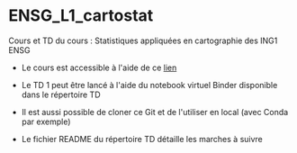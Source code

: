# ENSG_L1_cartostat
Cours et TD du cours : Statistiques appliquées en cartographie des ING1 ENSG

- Le cours est accessible à l'aide de ce <a href="https://rawcdn.githack.com/fbxyz/ENSG_L1_cartostat/8d3b5ea20c9f7def47956b6e398c52dc6b5e38d6/cours/L1_stat.slides.html" target="_blank">lien</a>

- Le TD 1 peut être lancé à l'aide du notebook virtuel Binder disponible dans le répertoire TD
- Il est aussi possible de cloner ce Git et de l'utiliser en local (avec Conda par exemple)
- Le fichier README du répertoire TD détaille les marches à suivre
